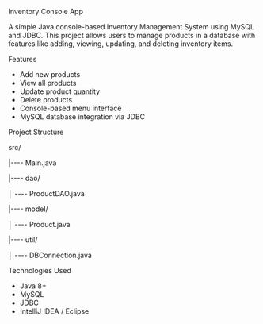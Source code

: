 Inventory Console App

A simple Java console-based Inventory Management System using MySQL and JDBC. This project allows users to manage products in a database with features like adding, viewing, updating, and deleting inventory items.


Features

- Add new products
- View all products
- Update product quantity
- Delete products
- Console-based menu interface
- MySQL database integration via JDBC


Project Structure

src/

|---- Main.java

|---- dao/

│   ---- ProductDAO.java

|---- model/

│   ---- Product.java

|---- util/

│   ---- DBConnection.java


Technologies Used

- Java 8+
- MySQL
- JDBC
- IntelliJ IDEA / Eclipse

